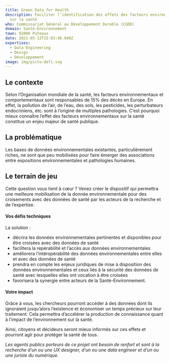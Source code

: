```yaml
---
title: Green Data for Health
description: Faciliter l’identification des effets des facteurs environnementaux
  sur la santé
who: Commissariat Général au Développement Durable (CGDD)
domain: Santé-Environnement
town: 92800 Puteaux
date: 2021-05-12T15:03:46.040Z
expertises:
  - Data Engineering
  - Design
  - Développement
image: img/picto-defi.svg
---
```

## Le contexte 

Selon l’Organisation mondiale de la santé, les facteurs environnementaux et comportementaux sont responsables de 15% des décès en Europe. En effet, la pollution de l’air, de l’eau, des sols, les pesticides, les perturbateurs endocriniens, etc. sont à l’origine de multiples pathologies. C’est pourquoi mieux connaître l’effet des facteurs environnementaux sur la santé constitue un enjeu majeur de santé publique.  

## La problématique 

Les bases de données environnementales existantes, particulièrement riches, ne sont que peu mobilisées pour faire émerger des associations entre expositions environnementales et pathologies humaines. 

## Le terrain de jeu

Cette question vous tient à cœur ? Venez créer le dispositif qui permettra une meilleure mobilisation de la donnée environnementale pour des croisements avec des données de santé par les acteurs de la recherche et de l’expertise. 

#### Vos défis techniques 

La solution : 
* décrira les données environnementales pertinentes et disponibles pour être croisées avec des données de santé
* facilitera la repérabilité et l’accès aux données environnementales
* améliorera l’intéropérabilité des données environnementales entre elles et avec des données de santé
* prendra en compte les enjeux juridiques de mise à disposition des données environnementales et ceux liés à la sécurité des données de santé avec lesquelles elles ont vocation à être croisées
* favorisera la synergie entre acteurs de la Santé-Environnement. 

#### Votre impact 

Grâce à vous, les chercheurs pourront accéder à des données dont ils ignoraient jusqu’alors l’existence et économiser un temps précieux sur leur traitement. Cela permettra d’accélérer la production de connaissance quant à l’impact de l’environnement sur la santé. 

Ainsi, citoyens et décideurs seront mieux informés sur ces effets et pourront agir pour protéger la santé de tous. 

_Les agents publics porteurs de ce projet ont besoin de renfort et sont à la recherche d’un ou une UX designer, d’un ou une data engineer et d’un ou une juriste du numérique._

